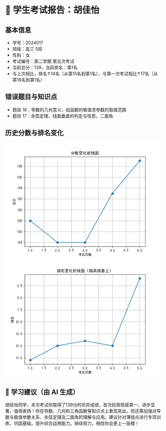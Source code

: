 # 📄 学生考试报告：胡佳怡
## 基本信息
- 学号：2024017
- 班级：高三 5班
- 性别：女
- 考试编号：第二学期 第五次考试
- 当前总分：139，当前排名：第1名
- 与上次相比，排名↑14名（从第15名到第1名），与第一次考试相比↑17名（从第18名到第1名）

## 错误题目与知识点
- 题目 16：导数的几何意义，由函数的极值求参数的取值范围
- 题目 17：余弦定理，线面垂直的判定与性质，二面角

## 历史分数与排名变化
![分数变化图](report_figures/score_trend.png)
![排名变化图](report_figures/rank_trend.png)

## 💬 学习建议（由 AI 生成）
胡佳怡同学，本次考试你取得了139分的优异成绩，首次跃居班级第一，进步显著，值得表扬！你在导数、几何和三角函数等知识点上表现突出。但还需加强对导数与极值参数关系、余弦定理及二面角的理解与应用。建议针对薄弱点进行专项训练，巩固基础，提升综合运用能力。继续努力，相信你会更上一层楼！
